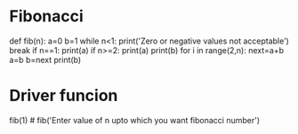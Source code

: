 # Fibonacci
def fib(n):
    a=0
    b=1
    while n<1:
        print('Zero or negative values not acceptable')
        break
    if n==1:
            print(a)
    if n>=2:
            print(a)
            print(b)
    for i in range(2,n):
        next=a+b
        a=b
        b=next
        print(b)
# Driver funcion
fib(1) # fib('Enter value of n upto which you want fibonacci number')
